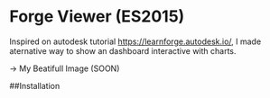 # Forge Viewer (ES2015)

Inspired on autodesk tutorial https://learnforge.autodesk.io/, I made aternative way to show an dashboard interactive with charts.

-> My Beatifull Image  (SOON)

##Installation